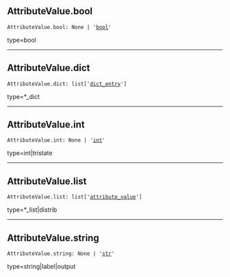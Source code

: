 

## AttributeValue.bool

<pre class="language-python"><code><span class="source python"><span class="meta qualified-name python"><span class="meta generic-name python">AttributeValue</span><span class="punctuation accessor dot python">.</span><span class="meta generic-name python">bool</span></span><span class="punctuation separator annotation variable python">:</span> <span class="constant language python">None</span> <span class="keyword operator arithmetic python">|</span> <span class="meta string python"><span class="string quoted single python"><span class="punctuation definition string begin python">&#39;</span></span></span><span class="meta string python"><span class="string quoted single python"><a href="/lib/bool">bool</a><span class="punctuation definition string end python">&#39;</span></span></span></span></code></pre>

type=bool

***

## AttributeValue.dict

<pre class="language-python"><code><span class="source python"><span class="meta qualified-name python"><span class="meta generic-name python">AttributeValue</span><span class="punctuation accessor dot python">.</span><span class="meta generic-name python">dict</span></span><span class="punctuation separator annotation variable python">:</span> <span class="meta item-access python"><span class="meta qualified-name python"><span class="support type python">list</span></span></span><span class="meta item-access python"><span class="punctuation section brackets begin python">[</span></span><span class="meta item-access arguments python"><span class="meta string python"><span class="string quoted single python"><span class="punctuation definition string begin python">&#39;</span></span></span><span class="meta string python"><span class="string quoted single python"><a href="/lib/bazel/query/attribute_value/dict_entry">dict_entry</a><span class="punctuation definition string end python">&#39;</span></span></span></span><span class="meta item-access python"><span class="punctuation section brackets end python">]</span></span></span></code></pre>

type=\*\_dict

***

## AttributeValue.int

<pre class="language-python"><code><span class="source python"><span class="meta qualified-name python"><span class="meta generic-name python">AttributeValue</span><span class="punctuation accessor dot python">.</span><span class="meta generic-name python">int</span></span><span class="punctuation separator annotation variable python">:</span> <span class="constant language python">None</span> <span class="keyword operator arithmetic python">|</span> <span class="meta string python"><span class="string quoted single python"><span class="punctuation definition string begin python">&#39;</span></span></span><span class="meta string python"><span class="string quoted single python"><a href="/lib/int">int</a><span class="punctuation definition string end python">&#39;</span></span></span></span></code></pre>

type=int|tristate

***

## AttributeValue.list

<pre class="language-python"><code><span class="source python"><span class="meta qualified-name python"><span class="meta generic-name python">AttributeValue</span><span class="punctuation accessor dot python">.</span><span class="meta generic-name python">list</span></span><span class="punctuation separator annotation variable python">:</span> <span class="meta item-access python"><span class="meta qualified-name python"><span class="support type python">list</span></span></span><span class="meta item-access python"><span class="punctuation section brackets begin python">[</span></span><span class="meta item-access arguments python"><span class="meta string python"><span class="string quoted single python"><span class="punctuation definition string begin python">&#39;</span></span></span><span class="meta string python"><span class="string quoted single python"><a href="/lib/bazel/query/attribute_value">attribute_value</a><span class="punctuation definition string end python">&#39;</span></span></span></span><span class="meta item-access python"><span class="punctuation section brackets end python">]</span></span></span></code></pre>

type=\*\_list|distrib

***

## AttributeValue.string

<pre class="language-python"><code><span class="source python"><span class="meta qualified-name python"><span class="meta generic-name python">AttributeValue</span><span class="punctuation accessor dot python">.</span><span class="meta generic-name python">string</span></span><span class="punctuation separator annotation variable python">:</span> <span class="constant language python">None</span> <span class="keyword operator arithmetic python">|</span> <span class="meta string python"><span class="string quoted single python"><span class="punctuation definition string begin python">&#39;</span></span></span><span class="meta string python"><span class="string quoted single python"><a href="/lib/str">str</a><span class="punctuation definition string end python">&#39;</span></span></span></span></code></pre>

type=string|label|output
